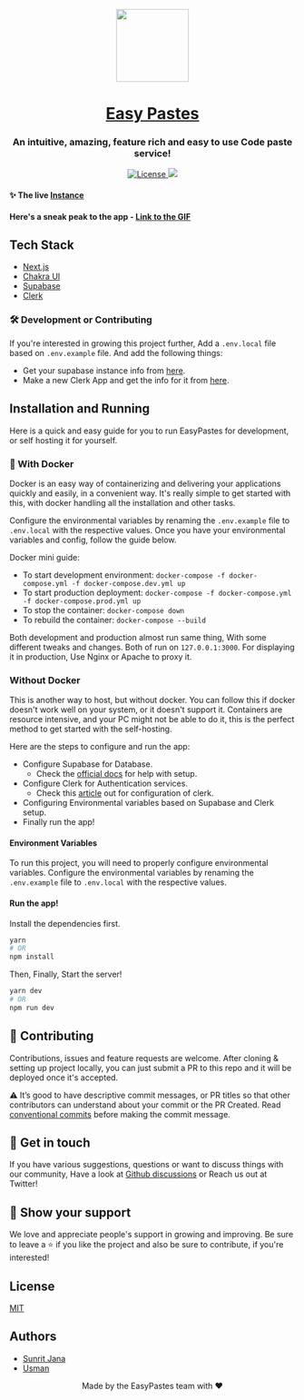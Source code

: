 <p align='center'>
  <a href="https://easypastes.tk">
    <img src="https://easypastes.tk/logo.png" height="128">
    <h1 align="center">Easy Pastes</h1>
  </a>
</p>

<h3 align="center">An intuitive, amazing, feature rich and easy to use Code paste service!</h3>

<p align="center">
  <a href="https://choosealicense.com/licenses/mit/">
    <img src="https://img.shields.io/apm/l/atomic-design-ui.svg?" alt="License" />
  </a>
  <img src="https://img.shields.io/github/deployments/max-programming/easypastes/production?label=vercel" />
</p>

#### ✨ The live [Instance](https://easypastes.tk)

#### Here's a sneak peak to the app - [Link to the GIF](https://cdn.hashnode.com/res/hashnode/image/upload/v1627542797932/0TNW01u9N.gif)

## Tech Stack

- [Next.js](https://nextjs.org/)
- [Chakra UI](http://chakra-ui.com/)
- [Supabase](http://supabase.io/)
- [Clerk](https://clerk.dev)

### 🛠️ Development or Contributing

If you're interested in growing this project further,
Add a `.env.local` file based on `.env.example` file. And add the following things:

- Get your supabase instance info from [here](https://supabase.io).
- Make a new Clerk App and get the info for it from [here](https://clerk.dev).

## Installation and Running

Here is a quick and easy guide for you to run EasyPastes for development, or self hosting it
for yourself.

### 🐳 With Docker

Docker is an easy way of containerizing and delivering your applications quickly and easily,
in a convenient way. It's really simple to get started with this, with docker handling all the
installation and other tasks.

Configure the environmental variables by renaming the `.env.example` file to `.env.local` with
the respective values. Once you have your environmental variables and config, follow the guide below.

Docker mini guide:

- To start development environment: `docker-compose -f docker-compose.yml -f docker-compose.dev.yml up`
- To start production deployment: `docker-compose -f docker-compose.yml -f docker-compose.prod.yml up`
- To stop the container: `docker-compose down`
- To rebuild the container: `docker-compose --build`

Both development and production almost run same thing, With some different tweaks and changes.
Both of run on `127.0.0.1:3000`. For displaying it in production, Use Nginx or Apache to proxy it.

### Without Docker

This is another way to host, but without docker. You can follow this if docker doesn't work
well on your system, or it doesn't support it. Containers are resource intensive, and your PC might not
be able to do it, this is the perfect method to get started with the self-hosting.

Here are the steps to configure and run the app:

- Configure Supabase for Database.
  - Check the [official docs](https://supabase.io/docs/guides/with-nextjs) for help with setup.
- Configure Clerk for Authentication services.
  - Check this [article](https://medium.com/geekculture/mastering-clerk-authentication-with-the-next-js-standard-setup-c66b97bac724) out for configuration of clerk.
- Configuring Environmental variables based on Supabase and Clerk setup.
- Finally run the app!

#### Environment Variables

To run this project, you will need to properly configure environmental variables. Configure the
environmental variables by renaming the `.env.example` file to `.env.local` with the respective values.

#### Run the app!

Install the dependencies first.

```sh
yarn
# OR
npm install
```

Then, Finally, Start the server!

```sh
yarn dev
# OR
npm run dev
```

## 🤝 Contributing

Contributions, issues and feature requests are welcome. After cloning & setting up project locally,
you can just submit a PR to this repo and it will be deployed once it's accepted.

⚠️ It’s good to have descriptive commit messages, or PR titles so that other contributors can understand about your
commit or the PR Created. Read [conventional commits](https://www.conventionalcommits.org/en/v1.0.0-beta.3/) before
making the commit message.

## 💬 Get in touch

If you have various suggestions, questions or want to discuss things with our community, Have a look at
[Github discussions](https://github.com/max-programming/easypastes/discussions) or Reach us out at Twitter!

## 🙌 Show your support

We love and appreciate people's support in growing and improving. Be sure to leave a ⭐️ if you like the project and also be sure to contribute, if you're interested!

## License

[MIT](https://choosealicense.com/licenses/mit/)

## Authors

- [Sunrit Jana](https://github.com/janaSunrise)
- [Usman](https://github.com/max-programming)

<div align="center">Made by the EasyPastes team with ♥</div>
